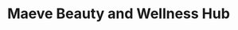 ---
title: "Maeve Beauty and Wellness Hub"
url: /cubao-quezon-city/maeve-beauty-and-wellness-hub/
shop: beauty
---